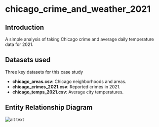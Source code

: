 # chicago_crime_and_weather_2021

## Introduction
A simple analysis of taking Chicago crime and average daily temperature data for 2021.

## Datasets used
Three key datasets for this case study
- <strong>chicago_areas.csv</strong>: Chicago neighborhoods and areas.
- <strong>chicago_crimes_2021.csv</strong>: Reported crimes in 2021.
- <strong>chicago_temps_2021.csv</strong>: Average city temperatures.

## Entity Relationship Diagram
![alt text](https://github.com/iweld/chicago_crime_and_weather_2021/blob/main/ERD.JPG)
